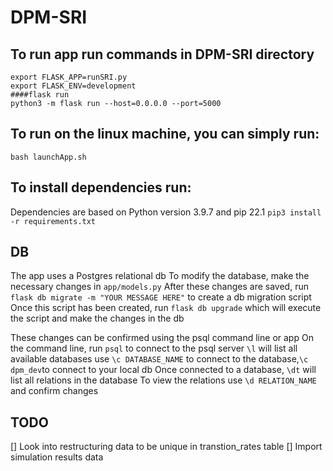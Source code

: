 # DPM-SRI

## To run app run commands in DPM-SRI directory

```
export FLASK_APP=runSRI.py
export FLASK_ENV=development
####flask run
python3 -m flask run --host=0.0.0.0 --port=5000
```


## To run on the linux machine, you can simply run:

`bash launchApp.sh`

## To install dependencies run:

Dependencies are based on Python version 3.9.7 and pip 22.1
`pip3 install -r requirements.txt`


## DB
The app uses a Postgres relational db
To modify the database, make the necessary changes in `app/models.py`
After these changes are saved, run `flask db migrate -m "YOUR MESSAGE HERE"` to create a db migration script
Once this script has been created, run `flask db upgrade` which will execute the script and make the changes in the db

These changes can be confirmed using the psql command line or app
On the command line, run `psql` to connect to the psql server
`\l` will list all available databases
use `\c DATABASE_NAME` to connect to the database,`\c dpm_dev`to connect to your local db
Once connected to a database, `\dt` will list all relations in the database
To view the relations use `\d RELATION_NAME` and confirm changes


## TODO
[] Look into restructuring data to be unique in transtion_rates table
[] Import simulation results data
